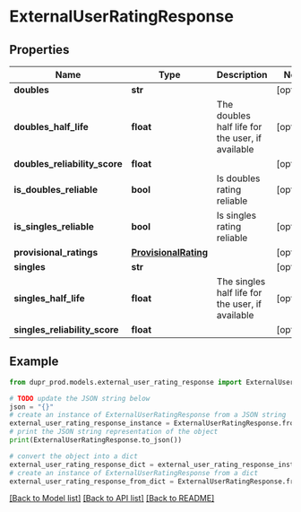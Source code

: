 # ExternalUserRatingResponse


## Properties

Name | Type | Description | Notes
------------ | ------------- | ------------- | -------------
**doubles** | **str** |  | [optional] 
**doubles_half_life** | **float** | The doubles half life for the user, if available | [optional] 
**doubles_reliability_score** | **float** |  | [optional] 
**is_doubles_reliable** | **bool** | Is doubles rating reliable | [optional] 
**is_singles_reliable** | **bool** | Is singles rating reliable | [optional] 
**provisional_ratings** | [**ProvisionalRating**](ProvisionalRating.md) |  | [optional] 
**singles** | **str** |  | [optional] 
**singles_half_life** | **float** | The singles half life for the user, if available | [optional] 
**singles_reliability_score** | **float** |  | [optional] 

## Example

```python
from dupr_prod.models.external_user_rating_response import ExternalUserRatingResponse

# TODO update the JSON string below
json = "{}"
# create an instance of ExternalUserRatingResponse from a JSON string
external_user_rating_response_instance = ExternalUserRatingResponse.from_json(json)
# print the JSON string representation of the object
print(ExternalUserRatingResponse.to_json())

# convert the object into a dict
external_user_rating_response_dict = external_user_rating_response_instance.to_dict()
# create an instance of ExternalUserRatingResponse from a dict
external_user_rating_response_from_dict = ExternalUserRatingResponse.from_dict(external_user_rating_response_dict)
```
[[Back to Model list]](../README.md#documentation-for-models) [[Back to API list]](../README.md#documentation-for-api-endpoints) [[Back to README]](../README.md)


